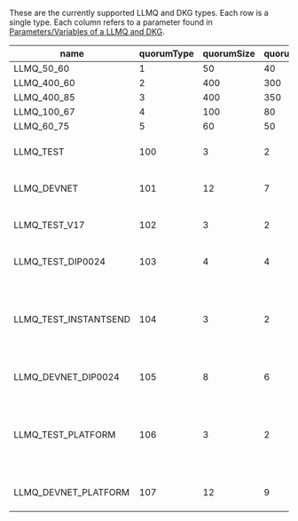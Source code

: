 These are the currently supported LLMQ and DKG types. Each row is a single type. Each column refers to a parameter found
in [Parameters/Variables of a LLMQ and DKG](../dip-0006.md#parametersvariables-of-a-llmq-and-dkg).

| name | quorumType | quorumSize | quorumMinSize | quorumThreshold | quorumDkgInterval | quorumDkgPhaseBlocks | quorumDkgBadVotesThreshold | quorumSigningActiveQuorumCount | Notes |
|--|--|--|--|--|--|--|--|--|--|
| LLMQ_50_60 | 1 | 50 | 40 | 30 (60%) | 24 (1 Hour) | 2 | 40 | 24 | |
| LLMQ_400_60 | 2 | 400 | 300 | 240 (60%) | 288 (12 Hours) | 4 | 300 | 4 | |
| LLMQ_400_85 | 3 | 400 | 350 | 340 (85%) | 576 (24 Hours) | 4 | 300 | 4 | |
| LLMQ_100_67 | 4 | 100 | 80 | 67 (67%) | 24 (1 Hour) | 2 | 80 | 24 | |
| LLMQ_60_75 | 5 | 60 | 50 | 45 (75%) | 288 (12 Hours) | 2 | 48 | 32 | |
| LLMQ_TEST | 100 | 3 | 2 | 2 (66%) | 24 (1 Hour) | 2 | 2 | 2 | For testing only (regtest) |
| LLMQ_DEVNET | 101 | 12 | 7 | 6 (50%) | 24 (1 Hour) | 2 | 7 | 4 | For devnets only |
| LLMQ_TEST_V17 | 102 | 3 | 2 | 2 (66%) | 24 (1 Hour) | 2 | 2 | 2 | For testing only (regtest) |
| LLMQ_TEST_DIP0024 | 103 | 4 | 4 | 2 (50%) | 24 (1 Hour) | 2 | 2 | 2 | For testing only (regtest) |
| LLMQ_TEST_INSTANTSEND | 104 | 3 | 2 | 2 (66%) | 24 (1 Hour) | 2 | 2 | 2 | For testing only (regtest). Same parameters as `LLMQ_TEST` |
| LLMQ_DEVNET_DIP0024 | 105 | 8 | 6 | 4 (50%) | 48 (2 Hours) | 2 | 7 | 2 | For devnets only |
| LLMQ_TEST_PLATFORM | 106 | 3 | 2 | 2 (66%) | 24 (1 Hour) | 2 | 2 | 2 | For testing only (regtest). Same parameters as `LLMQ_TEST` |
| LLMQ_DEVNET_PLATFORM | 107 | 12 | 9 | 8 (66%) | 24 (1 Hour) | 2 | 7 | 4 | For devnets only |
